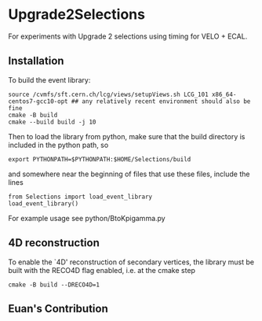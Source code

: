 # Upgrade2Selections

For experiments with Upgrade 2 selections using timing for VELO + ECAL. 


## Installation

To build the event library: 
```
source /cvmfs/sft.cern.ch/lcg/views/setupViews.sh LCG_101 x86_64-centos7-gcc10-opt ## any relatively recent environment should also be fine
cmake -B build
cmake --build build -j 10
```
Then to load the library from python, make sure that the build directory is included in the python path, so 
```
export PYTHONPATH=$PYTHONPATH:$HOME/Selections/build
```
and somewhere near the beginning of files that use these files, include the lines 
```
from Selections import load_event_library
load_event_library()
```

For example usage see python/BtoKpigamma.py

## 4D reconstruction 
To enable the `4D' reconstruction of secondary vertices, the library must be built with the RECO4D flag enabled, i.e. at the cmake step 

```
cmake -B build --DRECO4D=1
```
## Euan's Contribution

